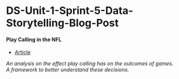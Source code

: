 # DS-Unit-1-Sprint-5-Data-Storytelling-Blog-Post

#### Play Calling in the NFL

- [Article](https://medium.com/@macscheffer/play-calling-in-the-nfl-the-road-to-improvement-fabeb4da7eb8)

*An analysis on the effect play calling has on the outcomes of games.*  
*A framework to better understand these decisions.*


